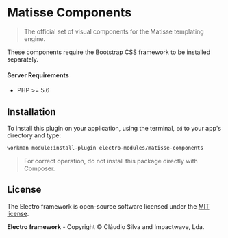 # Matisse Components

> The official set of visual components for the Matisse templating engine.

These components require the Bootstrap CSS framework to be installed separately.

#### Server Requirements

-  PHP >= 5.6

## Installation

To install this plugin on your application, using the terminal, `cd` to your app's directory and type:

```bash
workman module:install-plugin electro-modules/matisse-components
```

> For correct operation, do not install this package directly with Composer.

## License

The Electro framework is open-source software licensed under the [MIT license](http://opensource.org/licenses/MIT).

**Electro framework** - Copyright &copy; Cláudio Silva and Impactwave, Lda.

